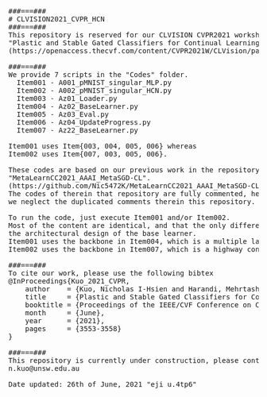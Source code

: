 <pre>
###===###
# CLVISION2021_CVPR_HCN
###===###
This repository is reserved for our CLVISION CVPR2021 workshop paper 
"Plastic and Stable Gated Classifiers for Continual Learning".
(https://openaccess.thecvf.com/content/CVPR2021W/CLVision/papers/Kuo_Plastic_and_Stable_Gated_Classifiers_for_Continual_Learning_CVPRW_2021_paper.pdf)

###===###
We provide 7 scripts in the "Codes" folder.
  Item001 - A001_pMNIST_singular_MLP.py
  Item002 - A002_pMNIST_singular_HCN.py
  Item003 - Az01_Loader.py
  Item004 - Az02_BaseLearner.py
  Item005 - Az03_Eval.py
  Item006 - Az04_UpdateProgress.py
  Item007 - Az22_BaseLearner.py

Item001 uses Item{003, 004, 005, 006} whereas
Item002 uses Item{007, 003, 005, 006}.

These codes are based on our previous work in the repository of
"MetaLearnCC2021_AAAI_MetaSGD-CL".
(https://github.com/Nic5472K/MetaLearnCC2021_AAAI_MetaSGD-CL)
The codes of therein that repository are fully commented, hence
we neglect the duplicated comments therein this repository.

To run the code, just execute Item001 and/or Item002.
Most of the content are identical, and that the only difference is in
the architectural design of the base learner.
Item001 uses the backbone in Item004, which is a multiple layer perceptron;
Item002 uses the backbone in Item007, which is a highway connection network (HCN).

###===###
To cite our work, please use the following bibtex
@InProceedings{Kuo_2021_CVPR,
    author    = {Kuo, Nicholas I-Hsien and Harandi, Mehrtash and Fourrier, Nicolas and Walder, Christian and Ferraro, Gabriela and Suominen, Hanna},
    title     = {Plastic and Stable Gated Classifiers for Continual Learning},
    booktitle = {Proceedings of the IEEE/CVF Conference on Computer Vision and Pattern Recognition (CVPR) Workshops},
    month     = {June},
    year      = {2021},
    pages     = {3553-3558}
}

###===###
This repository is currently under construction, please contact NicK via the email address
n.kuo@unsw.edu.au

Date updated: 26th of June, 2021 "eji u.4tp6"
</pre>
